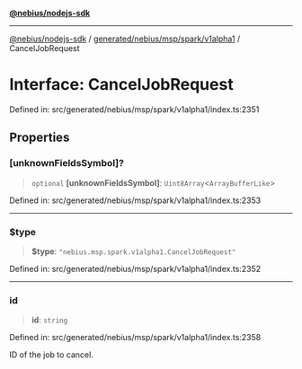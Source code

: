 [**@nebius/nodejs-sdk**](../../../../../../README.md)

---

[@nebius/nodejs-sdk](../../../../../../README.md) / [generated/nebius/msp/spark/v1alpha1](../README.md) / CancelJobRequest

# Interface: CancelJobRequest

Defined in: src/generated/nebius/msp/spark/v1alpha1/index.ts:2351

## Properties

### \[unknownFieldsSymbol\]?

> `optional` **\[unknownFieldsSymbol\]**: `Uint8Array`\<`ArrayBufferLike`\>

Defined in: src/generated/nebius/msp/spark/v1alpha1/index.ts:2353

---

### $type

> **$type**: `"nebius.msp.spark.v1alpha1.CancelJobRequest"`

Defined in: src/generated/nebius/msp/spark/v1alpha1/index.ts:2352

---

### id

> **id**: `string`

Defined in: src/generated/nebius/msp/spark/v1alpha1/index.ts:2358

ID of the job to cancel.
